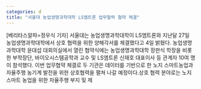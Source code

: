 ```yaml
---
categories: d
title: "서울대 농업생명과학대학 LS엠트론 업무협력 협약 체결"
---
```

[베리타스알파=정우식 기자] 서울대는 농업생명과학대학이 LS엠트론와 지난달 27일 농업생명과학대학에서 상호 협력을 위한 양해각서를 체결했다고 4일 밝혔다. 농업생명과학대학 윤대섭 대회의실에서 열린 협약식에는 농업생명과학대학 장판식 학장을 비롯한 부학장단, 바이오시스템공학과 교수 및 LS엠트론 신재호 대표이사 등 관계자 10여 명이 참석했다. 이번 업무협약 체결로 두 기관은 데이터를 기반으로 한 노지 스마트농업과 자율주행 농기계 발전을 위한 상호협력을 펼쳐 나갈 예정이다.상호 협력 분야로는 노지스마트 농업을 위한 자율주행 부지 및 제